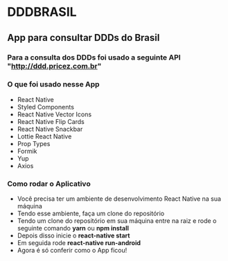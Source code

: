 # DDDBRASIL

## App para consultar DDDs do Brasil

### Para a consulta dos DDDs foi usado a seguinte API "http://ddd.pricez.com.br"

### O que foi usado nesse App

- React Native
- Styled Components
- React Native Vector Icons
- React Native Flip Cards
- React Native Snackbar
- Lottie React Native
- Prop Types
- Formik
- Yup
- Axios

### Como rodar o Aplicativo

- Você precisa ter um ambiente de desenvolvimento React Native na sua máquina
- Tendo esse ambiente, faça um clone do repositório
- Tendo um clone do repositório em sua máquina entre na raiz e rode o seguinte comando **yarn** ou **npm install**
- Depois disso inicie o **react-native start**
- Em seguida rode **react-native run-android**
- Agora é só conferir como o App ficou!
